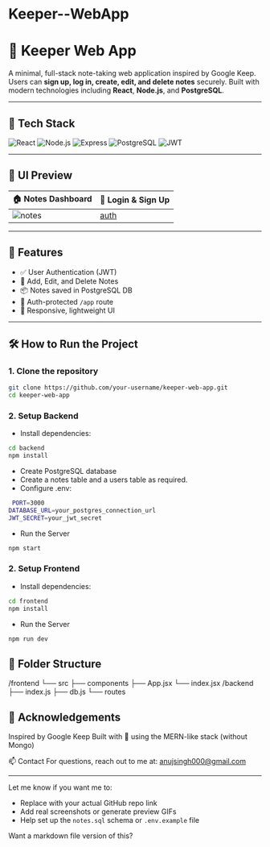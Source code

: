 # Keeper--WebApp
# 📝 Keeper Web App

A minimal, full-stack note-taking web application inspired by Google Keep. Users can **sign up, log in, create, edit, and delete notes** securely. Built with modern technologies including **React**, **Node.js**, and **PostgreSQL**.

---

## 🚀 Tech Stack

![React](https://img.shields.io/badge/Frontend-React-61DAFB?logo=react&logoColor=white)
![Node.js](https://img.shields.io/badge/Backend-Node.js-339933?logo=node.js&logoColor=white)
![Express](https://img.shields.io/badge/API-Express-black?logo=express&logoColor=white)
![PostgreSQL](https://img.shields.io/badge/Database-PostgreSQL-4169E1?logo=postgresql&logoColor=white)
![JWT](https://img.shields.io/badge/Auth-JWT-orange?logo=jsonwebtokens&logoColor=white)

---

## 📸 UI Preview

| 🏠 Notes Dashboard | 🔐 Login & Sign Up |
|--------------------|--------------------|
| ![notes](https://media.giphy.com/media/v1.Y2lkPTc5MGI3NjExYTgzNTFiOTM1N2Q3ZDZiNDQ2ZWI2ZjgyOWVjZjk4ZDY0ZmI2ZDg0NSZjdD1n/ftnIXIYyzMZ4nCZAgR/giphy.gif) |[auth](https://media0.giphy.com/media/v1.Y2lkPTc5MGI3NjExem8zcWV4dzVtYW4wMzU1eHZ5bmdjeXVzMXpkdGpiOGFnNzZwMWx2aSZlcD12MV9pbnRlcm5hbF9naWZfYnlfaWQmY3Q9Zw/jGREgVnPehk53NhiGx/giphy.gif)

---

## 🔧 Features

- ✅ User Authentication (JWT)
- 📝 Add, Edit, and Delete Notes
- 📦 Notes saved in PostgreSQL DB
- 🔐 Auth-protected `/app` route
- 📱 Responsive, lightweight UI

---

## 🛠️ How to Run the Project

### 1. Clone the repository
```bash
git clone https://github.com/your-username/keeper-web-app.git
cd keeper-web-app
```
### 2. Setup Backend
- Install dependencies:
```bash
cd backend
npm install
```
-  Create PostgreSQL database
-  Create a notes table and a users table as required.
-  Configure .env:
 ```bash
  PORT=3000
DATABASE_URL=your_postgres_connection_url
JWT_SECRET=your_jwt_secret
```
- Run the Server
``` bash
npm start
```
### 2. Setup Frontend
- Install dependencies:
```bash
cd frontend
npm install
```
- Run the Server
``` bash
npm run dev
```
## 📁 Folder Structure
/frontend
  └── src
      ├── components
      ├── App.jsx
      └── index.jsx
/backend
  ├── index.js
  ├── db.js
  └── routes
## 🙌 Acknowledgements
Inspired by Google Keep
Built with 💙 using the MERN-like stack (without Mongo)


📫 Contact
For questions, reach out to me at: anujsingh000@gmail.com

---

Let me know if you want me to:
- Replace with your actual GitHub repo link
- Add real screenshots or generate preview GIFs
- Help set up the `notes.sql` schema or `.env.example` file

Want a markdown file version of this?

